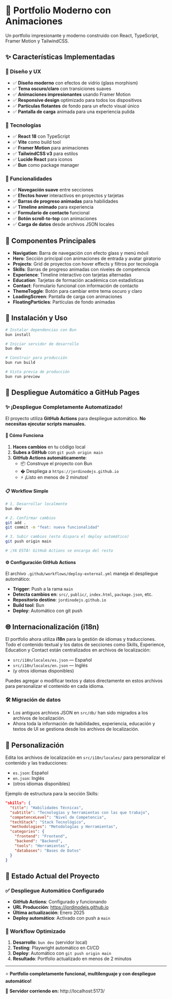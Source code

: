 # 🚀 Portfolio Moderno con Animaciones

Un portfolio impresionante y moderno construido con React, TypeScript, Framer Motion y TailwindCSS.

## ✨ Características Implementadas

### 🎨 Diseño y UX

- ✅ **Diseño moderno** con efectos de vidrio (glass morphism)
- ✅ **Tema oscuro/claro** con transiciones suaves
- ✅ **Animaciones impresionantes** usando Framer Motion
- ✅ **Responsive design** optimizado para todos los dispositivos
- ✅ **Partículas flotantes** de fondo para un efecto visual único
- ✅ **Pantalla de carga** animada para una experiencia pulida

### 🔧 Tecnologías

- ✅ **React 18** con TypeScript
- ✅ **Vite** como build tool
- ✅ **Framer Motion** para animaciones
- ✅ **TailwindCSS v3** para estilos
- ✅ **Lucide React** para iconos
- ✅ **Bun** como package manager

### 🚀 Funcionalidades

- ✅ **Navegación suave** entre secciones
- ✅ **Efectos hover** interactivos en proyectos y tarjetas
- ✅ **Barras de progreso animadas** para habilidades
- ✅ **Timeline animado** para experiencia
- ✅ **Formulario de contacto** funcional
- ✅ **Botón scroll-to-top** con animaciones
- ✅ **Carga de datos** desde archivos JSON locales

## 📁 Componentes Principales

- **Navigation**: Barra de navegación con efecto glass y menú móvil
- **Hero**: Sección principal con animaciones de entrada y avatar giratorio
- **Projects**: Grid de proyectos con hover effects y filtros por tecnología
- **Skills**: Barras de progreso animadas con niveles de competencia
- **Experience**: Timeline interactivo con tarjetas alternadas
- **Education**: Tarjetas de formación académica con estadísticas
- **Contact**: Formulario funcional con información de contacto
- **ThemeToggle**: Botón para cambiar entre tema oscuro y claro
- **LoadingScreen**: Pantalla de carga con animaciones
- **FloatingParticles**: Partículas de fondo animadas

## 🚀 Instalación y Uso

```bash
# Instalar dependencias con Bun
bun install

# Iniciar servidor de desarrollo
bun dev

# Construir para producción
bun run build

# Vista previa de producción
bun run preview
```

## 🚀 Despliegue Automático a GitHub Pages

### ✨ ¡Despliegue Completamente Automatizado!

El proyecto utiliza **GitHub Actions** para despliegue automático. **No necesitas ejecutar scripts manuales.**

#### 🔧 Cómo Funciona

1. **Haces cambios** en tu código local
2. **Subes a GitHub** con `git push origin main`
3. **GitHub Actions automáticamente**:
   - 📦 Construye el proyecto con Bun
   - � Despliega a `https://jordinodejs.github.io`
   - ⚡ ¡Listo en menos de 2 minutos!

#### 📋 Workflow Simple

```bash
# 1. Desarrollar localmente
bun dev

# 2. Confirmar cambios
git add .
git commit -m "feat: nueva funcionalidad"

# 3. Subir cambios (esto dispara el deploy automático)
git push origin main

# ¡YA ESTÁ! GitHub Actions se encarga del resto
```

#### ⚙️ Configuración GitHub Actions

El archivo `.github/workflows/deploy-external.yml` maneja el despliegue automático:

- **Trigger**: Push a la rama `main`
- **Detecta cambios en**: `src/`, `public/`, `index.html`, `package.json`, etc.
- **Repositorio destino**: `jordinodejs.github.io`
- **Build tool**: Bun
- **Deploy**: Automático con git push

## 🌐 Internacionalización (i18n)

El portfolio ahora utiliza **i18n** para la gestión de idiomas y traducciones. Todo el contenido textual y los datos de secciones como Skills, Experience, Education y Contact están centralizados en archivos de localización:

- `src/i18n/locales/es.json` — Español
- `src/i18n/locales/en.json` — Inglés
- (y otros idiomas disponibles)

Puedes agregar o modificar textos y datos directamente en estos archivos para personalizar el contenido en cada idioma.

### 🛠️ Migración de datos

- Los antiguos archivos JSON en `src/db/` han sido migrados a los archivos de localización.
- Ahora toda la información de habilidades, experiencia, educación y textos de UI se gestiona desde los archivos de localización.

## 📝 Personalización

Edita los archivos de localización en `src/i18n/locales/` para personalizar el contenido y las traducciones:

- `es.json`: Español
- `en.json`: Inglés
- (otros idiomas disponibles)

Ejemplo de estructura para la sección Skills:

```json
"skills": {
  "title": "Habilidades Técnicas",
  "subtitle": "Tecnologías y herramientas con las que trabajo",
  "competenceLevel": "Nivel de Competencia",
  "techStack": "Stack Tecnológico",
  "methodologies": "Metodologías y Herramientas",
  "categories": {
    "frontend": "Frontend",
    "backend": "Backend",
    "tools": "Herramientas",
    "databases": "Bases de Datos"
  }
}
```

## 🔄 Estado Actual del Proyecto

### ✅ Despliegue Automático Configurado
- **GitHub Actions**: Configurado y funcionando
- **URL Producción**: https://jordinodejs.github.io
- **Última actualización**: Enero 2025
- **Deploy automático**: Activado con push a `main`

### 🚀 Workflow Optimizado
1. **Desarrollo**: `bun dev` (servidor local)
2. **Testing**: Playwright automático en CI/CD
3. **Deploy**: Automático con `git push origin main`
4. **Resultado**: Portfolio actualizado en menos de 2 minutos

---

⭐ **Portfolio completamente funcional, multilenguaje y con despliegue automático!**

🚀 **Servidor corriendo en:** http://localhost:5173/
